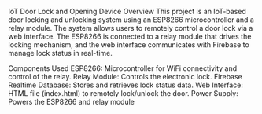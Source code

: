  IoT Door Lock and Opening Device
Overview
This project is an IoT-based door locking and unlocking system using an ESP8266 microcontroller and a relay module. The system allows users to remotely control a door lock via a web interface. The ESP8266 is connected to a relay module that drives the locking mechanism, and the web interface communicates with Firebase to manage lock status in real-time.

Components Used
ESP8266: Microcontroller for WiFi connectivity and control of the relay.
Relay Module: Controls the electronic lock.
Firebase Realtime Database: Stores and retrieves lock status data.
Web Interface: HTML file (index.html) to remotely lock/unlock the door.
Power Supply: Powers the ESP8266 and relay module
